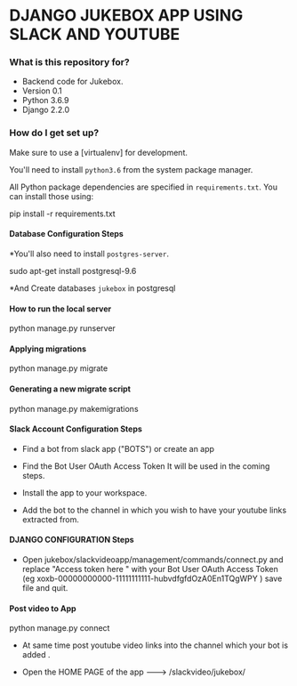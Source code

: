 # DJANGO JUKEBOX APP USING SLACK AND YOUTUBE

### What is this repository for? ###

* Backend code for Jukebox.
* Version 0.1
* Python 3.6.9
* Django 2.2.0

### How do I get set up? ###

Make sure to use a
[virtualenv] for development.


You'll need to install `python3.6`  from the system package
manager.


All Python package dependencies are specified in `requirements.txt`.
You can install those using:

pip install -r requirements.txt

####  Database Configuration Steps ####


*You'll also need to install `postgres-server`.

   sudo apt-get install postgresql-9.6

*And Create databases `jukebox` in postgresql

#### How to run the local server ####

python manage.py runserver


#### Applying migrations ####

python manage.py migrate	

#### Generating a new migrate script  ####

python manage.py makemigrations



####  Slack Account Configuration Steps ####


* Find a bot from slack app ("BOTS") or create an app

* Find the Bot User OAuth Access Token It will be used in the coming steps.

* Install the app to your workspace.

* Add the bot to the channel in which you wish to have your youtube links extracted from.

#### DJANGO CONFIGURATION Steps ####


* Open jukebox/slackvideoapp/management/commands/connect.py and replace "Access token here " with
your Bot User OAuth Access Token (eg xoxb-00000000000-11111111111-hubvdfgfdOzA0En1TQgWPY )
 save file and quit.

#### Post video to App ####

python manage.py connect 

* At same time post youtube video links into the channel which your bot is added .

* Open the HOME PAGE of the app --->  /slackvideo/jukebox/


